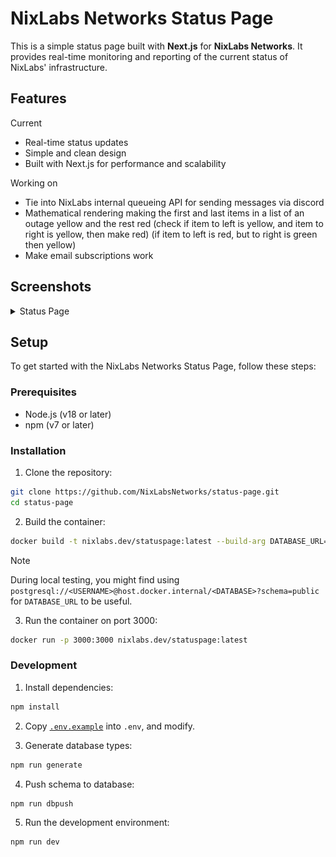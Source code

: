 # NixLabs Networks Status Page

This is a simple status page built with **Next.js** for **NixLabs Networks**. It provides real-time monitoring and reporting of the current status of NixLabs' infrastructure.

## Features

Current
- Real-time status updates
- Simple and clean design
- Built with Next.js for performance and scalability

Working on
- Tie into NixLabs internal queueing API for sending messages via discord
- Mathematical rendering making the first and last items in a list of an outage yellow and the rest red
  (check if item to left is yellow, and item to right is yellow, then make red)
  (if item to left is red, but to right is green then yellow)
- Make email subscriptions work

## Screenshots

<details>
    <summary>Status Page</summary>
    <img src="./screenshot.png" alt="Status Page Screenshot" />
</details>

## Setup

To get started with the NixLabs Networks Status Page, follow these steps:

### Prerequisites

- Node.js (v18 or later)
- npm (v7 or later)

### Installation

1. Clone the repository:
  ```bash
  git clone https://github.com/NixLabsNetworks/status-page.git
  cd status-page
  ```

2. Build the container:
  ```bash
  docker build -t nixlabs.dev/statuspage:latest --build-arg DATABASE_URL="<SOME DATABASE URL HERE>" .
  ```
> [!NOTE]
> During local testing, you might find using `postgresql://<USERNAME>@host.docker.internal/<DATABASE>?schema=public` for `DATABASE_URL` to be useful.

3. Run the container on port 3000:
  ```bash
  docker run -p 3000:3000 nixlabs.dev/statuspage:latest
  ```

### Development

1. Install dependencies:
  ```bash
  npm install
  ```

2. Copy [`.env.example`](./.env.example) into `.env`, and modify.

3. Generate database types:
  ```bash
  npm run generate
  ```

4. Push schema to database:
  ```bash
  npm run dbpush
  ```

5. Run the development environment:
  ```bash
  npm run dev
  ```

